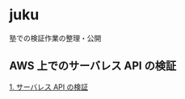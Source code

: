 # juku

塾での検証作業の整理・公開

## AWS 上でのサーバレス API の検証

[1. サーバレス API の検証](https://github.com/yamauram/juku/1_serverlessapi/serverlessapi.md)
